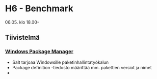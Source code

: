 # H6 - Benchmark

06.05. klo 18.00-
## Tiivistelmä

### [Windows Package Manager](https://docs.saltproject.io/en/latest/topics/windows/windows-package-manager.html)

- Salt tarjoaa Windowsille paketinhallintatyökalun
- Package definition -tiedosto määrittää mm. pakettien versiot ja nimet
- 

